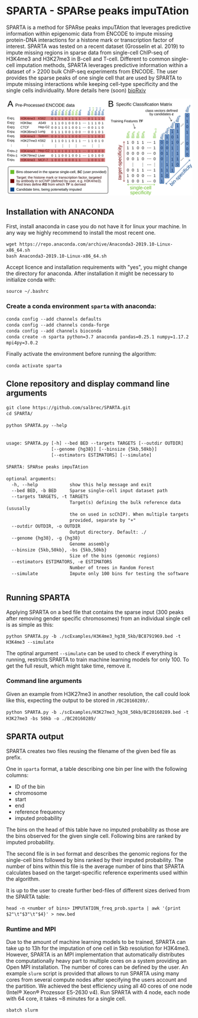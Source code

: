 # SPARTA - SPARse peaks impuTAtion

SPARTA is a method for SPARse peaks impuTAtion that leverages predictive information within epigenomic data from ENCODE to impute missing protein-DNA interactions for a histone mark or transcription factor of interest. SPARTA was tested on a recent dataset (Grosselin et al. 2019) to impute missing regions in sparse data from single-cell ChIP-seq of H3K4me3 and H3K27me3 in B-cell and T-cell. Different to common single-cell imputation methods, SPARTA leverages predictive information within a dataset of > 2200 bulk ChIP-seq experiments from ENCODE. The user provides the sparse peaks of one single cell that are used by SPARTA to impute missing interactions while keeping cell-type specificity and the single cells individuality. More details here (soon) [bioRxiv](https://giphy.com/gifs/love-movie-perfect-2BG086WOP2Xfi)

<img src="figure/SPARTA.png" width="900">

## Installation with ANACONDA  

First, install anaconda in case you do not have it for linux your machine. In any way we highly recommend to install the most recent one.

```
wget https://repo.anaconda.com/archive/Anaconda3-2019.10-Linux-x86_64.sh
bash Anaconda3-2019.10-Linux-x86_64.sh

```
Accept licence and installation requirements with "yes", you might change the directory for anaconda. After installation it might be necessary to initialize conda with:
```
source ~/.bashrc
```

### Create a conda environment `sparta` with anaconda:

```
conda config --add channels defaults
conda config --add channels conda-forge
conda config --add channels bioconda
conda create -n sparta python=3.7 anaconda pandas=0.25.1 numpy=1.17.2 mpi4py=3.0.2
```
Finally activate the environment before running the algorithm:

`conda activate sparta`


## Clone repository and display command line arguments

```
git clone https://github.com/salbrec/SPARTA.git
cd SPARTA/

python SPARTA.py --help


usage: SPARTA.py [-h] --bed BED --targets TARGETS [--outdir OUTDIR]
                 [--genome {hg38}] [--binsize {5kb,50kb}]
                 [--estimators ESTIMATORS] [--simulate]

SPARTA: SPARse peaks impuTAtion

optional arguments:
  -h, --help            show this help message and exit
  --bed BED, -b BED     Sparse single-cell input dataset path
  --targets TARGETS, -t TARGETS
                        Target(s) defining the bulk reference data (ususally
                        the on used in scChIP). When multiple targets
                        provided, separate by "+"
  --outdir OUTDIR, -o OUTDIR
                        Output directory. Default: ./
  --genome {hg38}, -g {hg38}
                        Genome assembly
  --binsize {5kb,50kb}, -bs {5kb,50kb}
                        Size of the bins (genomic regions)
  --estimators ESTIMATORS, -e ESTIMATORS
                        Number of trees in Random Forest
  --simulate            Impute only 100 bins for testing the software


```

## Running SPARTA

Applying SPARTA on a bed file that contains the sparse input (300 peaks after removing gender specific chromosomes) from an individual single cell is as simple as this:

```
python SPARTA.py -b ./scExamples/H3K4me3_hg38_5kb/BC8791969.bed -t H3K4me3 --simulate
```
The optinal argument `--simulate` can be used to check if everything is running, restricts SPARTA to train machine learning models for only 100. To get the full result, which might take time, remove it.

### Command line arguments

Given an example from H3K27me3 in another resolution, the call could look like this, expecting the output to be stored in `/BC20160289/`.

`python SPARTA.py -b ./scExamples/H3K27me3_hg38_50kb/BC20160289.bed -t H3K27me3 -bs 50kb -o ./BC20160289/`

## SPARTA output

SPARTA creates two files reusing the filename of the given bed file as prefix. 

One in `sparta` format, a table describing one bin per line with the following columns:

- ID of the bin
- chromosome
- start 
- end
- reference frequency
- imputed probability

The bins on the head of this table have no imputed probability as those are the bins observed for the given single cell. Following bins are ranked by imputed probability.

The second file is in `bed` format and describes the genomic regions for the single-cell bins followed by bins ranked by their imputed probability. The number of bins within this file is the average number of bins that SPARTA calculates based on the target-specific reference experiments used within the algorithm.

It is up to the user to create further bed-files of different sizes derived from the SPARTA table:

```
head -n <number of bins> IMPUTATION_freq_prob.sparta | awk '{print $2"\t"$3"\t"$4}' > new.bed
```

### Runtime and MPI

Due to the amount of machine learning models to be trained, SPARTA can take up to 13h for the imputation of one cell in 5kb resolution for H3K4me3. However, SPARTA is an MPI implementation that automatically distributes the computationally heavy part to multiple cores on a system providing an Open MPI installation. The number of cores can be defined by the user. An example `slurm` script is provided that allows to run SPARTA using many cores from several compute nodes after specifying the users account and the partition. We achieved the best efficiency using all 40 cores of one node (Intel® Xeon® Prozessor E5-2630 v4). Run SPARTA with 4 node, each node with 64 core, it takes ~8 minutes for a single cell.

```
sbatch slurm
```







 
